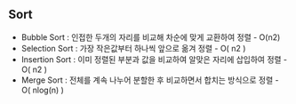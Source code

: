 ## Sort
- Bubble Sort : 인접한 두개의 자리를 비교해 차순에 맞게 교환하여 정렬 - 
O(n2)
- Selection Sort : 가장 작은값부터 하나씩 앞으로 옮겨 정렬 - O( n2 )
- Insertion Sort : 이미 정렬된 부분과 값을 비교하여 알맞은 자리에 삽입하여 정렬 - O( n2 )
- Merge Sort : 전체를 계속 나누어 분할한 후 비교하면서 합치는 방식으로 정렬 - O( nlog(n) )
